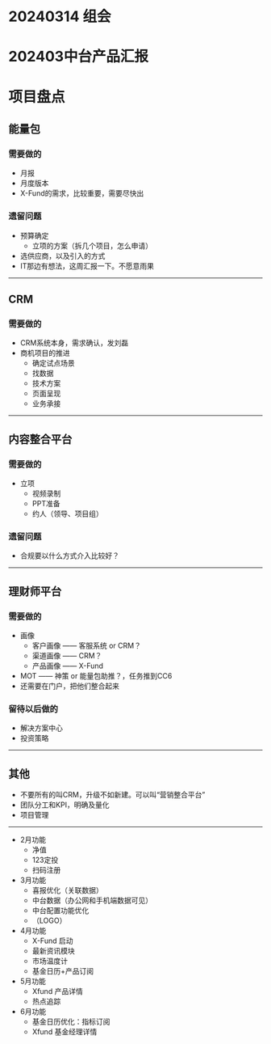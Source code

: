 # 20240314 组会


# 202403中台产品汇报
# 项目盘点
## 能量包
### 需要做的
* 月报
* 月度版本
* X-Fund的需求，比较重要，需要尽快出
### 遗留问题
* 预算确定
  * 立项的方案（拆几个项目，怎么申请）
* 选供应商，以及引入的方式
* IT那边有想法，这周汇报一下。不愿意雨果

---
## CRM
### 需要做的
* CRM系统本身，需求确认，发刘磊
* 商机项目的推进
  * 确定试点场景
  * 找数据
  * 技术方案
  * 页面呈现
  * 业务承接

---
## 内容整合平台
### 需要做的
* 立项
  * 视频录制
  * PPT准备
  * 约人（领导、项目组）
### 遗留问题
* 合规要以什么方式介入比较好？


---
## 理财师平台
### 需要做的
* 画像
  * 客户画像 —— 客服系统 or CRM？
  * 渠道画像 —— CRM？
  * 产品画像 —— X-Fund
* MOT —— 神策 or 能量包助推？，任务推到CC6
* 还需要在门户，把他们整合起来
### 留待以后做的
* 解决方案中心
* 投资策略

---
## 其他
* 不要所有的叫CRM，升级不如新建。可以叫“营销整合平台”
* 团队分工和KPI，明确及量化
* 项目管理

---

* 2月功能
  * 净值
  * 123定投
  * 扫码注册  
* 3月功能
  * 喜报优化（关联数据）
  * 中台数据（办公网和手机端数据可见）
  * 中台配置功能优化
  * （LOGO）
* 4月功能
  * X-Fund 启动
  * 最新资讯模块
  * 市场温度计
  * 基金日历+产品订阅 
* 5月功能
  * Xfund 产品详情
  * 热点追踪 
* 6月功能
  * 基金日历优化：指标订阅
  * Xfund 基金经理详情


